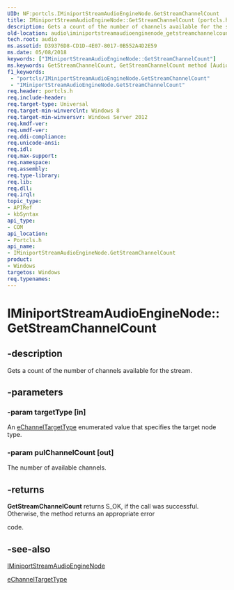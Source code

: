 ```yaml
---
UID: NF:portcls.IMiniportStreamAudioEngineNode.GetStreamChannelCount
title: IMiniportStreamAudioEngineNode::GetStreamChannelCount (portcls.h)
description: Gets a count of the number of channels available for the stream.
old-location: audio\iminiportstreamaudioenginenode_getstreamchannelcount.htm
tech.root: audio
ms.assetid: D39376D8-CD1D-4E07-8017-0B552A4D2E59
ms.date: 05/08/2018
keywords: ["IMiniportStreamAudioEngineNode::GetStreamChannelCount"]
ms.keywords: GetStreamChannelCount, GetStreamChannelCount method [Audio Devices], GetStreamChannelCount method [Audio Devices],IMiniportStreamAudioEngineNode interface, IMiniportStreamAudioEngineNode interface [Audio Devices],GetStreamChannelCount method, IMiniportStreamAudioEngineNode.GetStreamChannelCount, IMiniportStreamAudioEngineNode::GetStreamChannelCount, audio.iminiportstreamaudioenginenode_getstreamchannelcount, portcls/IMiniportStreamAudioEngineNode::GetStreamChannelCount
f1_keywords:
 - "portcls/IMiniportStreamAudioEngineNode.GetStreamChannelCount"
 - "IMiniportStreamAudioEngineNode.GetStreamChannelCount"
req.header: portcls.h
req.include-header: 
req.target-type: Universal
req.target-min-winverclnt: Windows 8
req.target-min-winversvr: Windows Server 2012
req.kmdf-ver: 
req.umdf-ver: 
req.ddi-compliance: 
req.unicode-ansi: 
req.idl: 
req.max-support: 
req.namespace: 
req.assembly: 
req.type-library: 
req.lib: 
req.dll: 
req.irql: 
topic_type:
- APIRef
- kbSyntax
api_type:
- COM
api_location:
- Portcls.h
api_name:
- IMiniportStreamAudioEngineNode.GetStreamChannelCount
product:
- Windows
targetos: Windows
req.typenames: 
---
```


# IMiniportStreamAudioEngineNode::GetStreamChannelCount


## -description


Gets a count of the number of channels available for the stream.


## -parameters




### -param targetType [in]

An <a href="https://docs.microsoft.com/windows-hardware/drivers/ddi/portcls/ne-portcls-echanneltargettype">eChannelTargetType</a> enumerated value that specifies the  target node type.


### -param pulChannelCount [out]

The number of available channels.


## -returns



<b>GetStreamChannelCount</b> returns S_OK, if the call was successful. Otherwise, the method returns an appropriate error 

code.




## -see-also




<a href="https://docs.microsoft.com/windows-hardware/drivers/ddi/portcls/nn-portcls-iminiportstreamaudioenginenode">IMiniportStreamAudioEngineNode</a>



<a href="https://docs.microsoft.com/windows-hardware/drivers/ddi/portcls/ne-portcls-echanneltargettype">eChannelTargetType</a>
 

 

